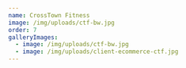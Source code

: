 ```yaml
---
name: CrossTown Fitness
image: /img/uploads/ctf-bw.jpg
order: 7
galleryImages:
  - image: /img/uploads/ctf-bw.jpg
  - image: /img/uploads/client-ecommerce-ctf.jpg
---
```

